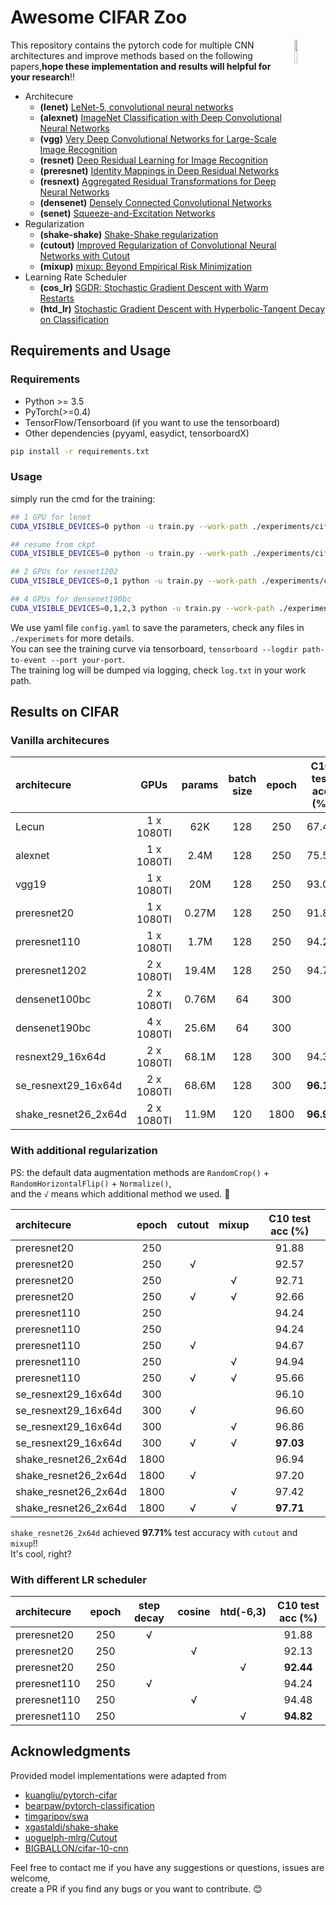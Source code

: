# Awesome CIFAR Zoo  

<img src="https://user-images.githubusercontent.com/7837172/44953557-0fb54e80-aec9-11e8-9d38-2388bc70c5c5.png" width=10% align="right" /> 

This repository contains the pytorch code for multiple CNN architectures and improve methods based on the following papers,**hope these implementation and results will helpful for your research**!!

- Architecure
  - **(lenet)** [LeNet-5, convolutional neural networks](http://yann.lecun.com/exdb/lenet/)
  - **(alexnet)** [ImageNet Classification with Deep Convolutional Neural Networks](https://papers.nips.cc/paper/4824-imagenet-classification-with-deep-convolutional-neural-networks)
  - **(vgg)** [Very Deep Convolutional Networks for Large-Scale Image Recognition](https://arxiv.org/abs/1409.1556)
  - **(resnet)** [Deep Residual Learning for Image Recognition](https://arxiv.org/abs/1512.03385)
  - **(preresnet)** [Identity Mappings in Deep Residual Networks](https://arxiv.org/abs/1603.05027)
  - **(resnext)** [Aggregated Residual Transformations for Deep Neural Networks](https://arxiv.org/abs/1611.05431)
  - **(densenet)** [Densely Connected Convolutional Networks](https://arxiv.org/abs/1608.06993)
  - **(senet)** [Squeeze-and-Excitation Networks](https://arxiv.org/abs/1709.01507)
- Regularization
  - **(shake-shake)** [Shake-Shake regularization](https://arxiv.org/abs/1705.07485)
  - **(cutout)** [Improved Regularization of Convolutional Neural Networks with Cutout](https://arxiv.org/abs/1708.04552)
  - **(mixup)** [mixup: Beyond Empirical Risk Minimization](https://arxiv.org/abs/1710.09412)
- Learning Rate Scheduler
  - **(cos_lr)** [SGDR: Stochastic Gradient Descent with Warm Restarts](https://arxiv.org/abs/1608.03983)
  - **(htd_lr)** [Stochastic Gradient Descent with Hyperbolic-Tangent Decay on Classification](https://arxiv.org/abs/1806.01593)


## Requirements and Usage 

### Requirements

- Python >= 3.5
- PyTorch(>=0.4) 
- TensorFlow/Tensorboard (if you want to use the tensorboard)
- Other dependencies (pyyaml, easydict, tensorboardX)

```bash
pip install -r requirements.txt
```

### Usage 

simply run the cmd for the training:

```bash
## 1 GPU for lenet
CUDA_VISIBLE_DEVICES=0 python -u train.py --work-path ./experiments/cifar10/lenet

## resume from ckpt
CUDA_VISIBLE_DEVICES=0 python -u train.py --work-path ./experiments/cifar10/lenet --resume

## 2 GPUs for resnet1202
CUDA_VISIBLE_DEVICES=0,1 python -u train.py --work-path ./experiments/cifar10/preresnet1202

## 4 GPUs for densenet190bc
CUDA_VISIBLE_DEVICES=0,1,2,3 python -u train.py --work-path ./experiments/cifar10/densenet190bc
``` 

We use yaml file ``config.yaml`` to save the parameters, check any files in `./experimets` for more details.  
You can see the training curve via tensorboard, ``tensorboard --logdir path-to-event --port your-port``.  
The training log will be dumped via logging, check ``log.txt`` in your work path.



## Results on CIFAR

### Vanilla architecures

| architecure          |    GPUs    | params | batch size | epoch | C10 test acc (%) | C100 test acc (%) |
| :------------------- | :--------: | :----: | :--------: | :---: | :--------------: | :---------------: |
| Lecun                | 1 x 1080TI |  62K   |    128     |  250  |      67.46       |       34.10       |
| alexnet              | 1 x 1080TI |  2.4M  |    128     |  250  |      75.56       |       38.67       |
| vgg19                | 1 x 1080TI |  20M   |    128     |  250  |      93.00       |       72.07       |
| preresnet20          | 1 x 1080TI | 0.27M  |    128     |  250  |      91.88       |       67.03       |
| preresnet110         | 1 x 1080TI |  1.7M  |    128     |  250  |      94.24       |       72.96       |
| preresnet1202        | 2 x 1080TI | 19.4M  |    128     |  250  |      94.74       |       75.28       |
| densenet100bc        | 2 x 1080TI | 0.76M  |     64     |  300  |                  |       77.55       |
| densenet190bc        | 4 x 1080TI | 25.6M  |     64     |  300  |                  |       82.59       |
| resnext29_16x64d     | 2 x 1080TI | 68.1M  |    128     |  300  |      94.33       |                   |
| se_resnext29_16x64d  | 2 x 1080TI | 68.6M  |    128     |  300  |    **96.10**     |                   |
| shake_resnet26_2x64d | 2 x 1080TI | 11.9M  |    120     | 1800  |    **96.94**     |       81.94       |


### With additional regularization


PS: the default data augmentation methods are ``RandomCrop()`` + ``RandomHorizontalFlip()`` + ``Normalize()``,   
and the ``√`` means which additional method we used. :cake:

| architecure          | epoch | cutout | mixup | C10 test acc (%) |
| :------------------- | :---: | :----: | :---: | :--------------: |
| preresnet20          |  250  |        |       |      91.88       |
| preresnet20          |  250  |   √    |       |      92.57       |
| preresnet20          |  250  |        |   √   |      92.71       |
| preresnet20          |  250  |   √    |   √   |      92.66       |
| preresnet110         |  250  |        |       |      94.24       |
| preresnet110         |  250  |        |       |      94.24       |
| preresnet110         |  250  |   √    |       |      94.67       |
| preresnet110         |  250  |        |   √   |      94.94       |
| preresnet110         |  250  |   √    |   √   |      95.66       |
| se_resnext29_16x64d  |  300  |        |       |      96.10       |
| se_resnext29_16x64d  |  300  |   √    |       |      96.60       |
| se_resnext29_16x64d  |  300  |        |   √   |      96.86       |
| se_resnext29_16x64d  |  300  |   √    |   √   |    **97.03**     |
| shake_resnet26_2x64d | 1800  |        |       |      96.94       |
| shake_resnet26_2x64d | 1800  |   √    |       |      97.20       |
| shake_resnet26_2x64d | 1800  |        |   √   |      97.42       |
| shake_resnet26_2x64d | 1800  |   √    |   √   |    **97.71**     |

``shake_resnet26_2x64d`` achieved **97.71%** test accuracy with ``cutout`` and ``mixup``!!    
It's cool, right?  
 
### With different LR scheduler


| architecure  | epoch | step decay | cosine | htd(-6,3) | C10 test acc (%) |
| :----------- | :---: | :--------: | :----: | :-------: | :--------------: |
| preresnet20  |  250  |     √      |        |           |      91.88       |
| preresnet20  |  250  |            |   √    |           |      92.13       |
| preresnet20  |  250  |            |        |     √     |    **92.44**     |
| preresnet110 |  250  |     √      |        |           |      94.24       |
| preresnet110 |  250  |            |   √    |           |      94.48       |
| preresnet110 |  250  |            |        |     √     |    **94.82**     |


## Acknowledgments

Provided model implementations were adapted from

- [kuangliu/pytorch-cifar](https://github.com/kuangliu/pytorch-cifar)
- [bearpaw/pytorch-classification](https://github.com/bearpaw/pytorch-classification)
- [timgaripov/swa](https://github.com/timgaripov/swa)
- [xgastaldi/shake-shake](https://github.com/xgastaldi/shake-shake)
- [uoguelph-mlrg/Cutout](https://github.com/uoguelph-mlrg/Cutout)
- [BIGBALLON/cifar-10-cnn](https://github.com/BIGBALLON/cifar-10-cnn)


Feel free to contact me if you have any suggestions or questions, issues are welcome,   
create a PR if you find any bugs or you want to contribute. :blush:     
